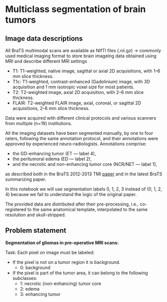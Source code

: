 
# Multiclass segmentation of brain tumors

## Image data descriptions
All BraTS multimodal scans are available as NIfTI files (.nii.gz) -> commonly used medical imaging format to store brain imageing data obtained using MRI and describe different MRI settings

* T1: T1-weighted, native image, sagittal or axial 2D acquisitions, with 1–6 mm slice thickness.
* T1c: T1-weighted, contrast-enhanced (Gadolinium) image, with 3D acquisition and 1 mm isotropic voxel size for most patients.
* T2: T2-weighted image, axial 2D acquisition, with 2–6 mm slice thickness.
* FLAIR: T2-weighted FLAIR image, axial, coronal, or sagittal 2D acquisitions, 2–6 mm slice thickness.

Data were acquired with different clinical protocols and various scanners from multiple (n=19) institutions.

All the imaging datasets have been segmented manually, by one to four raters, following the same annotation protocol, and their annotations were approved by experienced neuro-radiologists. Annotations comprise: <br> 
* the GD-enhancing tumor (ET — label 4), 
* the peritumoral edema (ED — label 2), 
* and the necrotic and non-enhancing tumor core (NCR/NET — label 1), 

as described both in the BraTS 2012-2013 TMI [paper](https://ieeexplore.ieee.org/document/6975210) and in the latest BraTS summarizing paper. <br>

In this notebook we will use segmentation labels 0, 1, 2, 3 instead of (0, 1, 2, 4) because we fail to understand the logic of the original paper.   

The provided data are distributed after their pre-processing, i.e., co-registered to the same anatomical template, interpolated to the same resolution and skull-stripped.

## Problem statement

**Segmentation of gliomas in pre-operative MRI scans:**

Task: Each pixel on image must be labeled: <br>

* If the pixel is not on a tumor region it is background.
    - 0: background
* If the pixel is part of the tumor area, it can belong to the following subclasses: <br>
    - 1: necrotic (non-enhancing) tumor core 
    - 2: edema
    - 3: enhancing tumor
